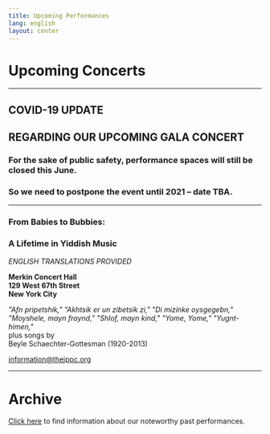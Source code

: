 ```yaml
---
title: Upcoming Performances
lang: english
layout: center
---
```


# Upcoming Concerts
  
_____
## COVID-19 UPDATE ##  
## REGARDING OUR UPCOMING GALA CONCERT ## 

### For the sake of public safety, performance spaces will still be closed this June. ###  
### So we need to postpone the event until 2021 – date TBA. ###  

*********

### From Babies to Bubbies:
### A Lifetime in Yiddish Music

*ENGLISH TRANSLATIONS PROVIDED*

**Merkin Concert Hall  
129 West 67th Street  
New York City**

*"Afn pripetshik," "Akhtsik er un zibetsik zi," "Di mizinke oysgegebn,"    
"Moyshele, mayn fraynd," "Shlof, mayn kind," "Yome, Yome," "Yugnt-himen,"*  
plus songs by   
Beyle Schaechter-Gottesman (1920-2013)  

[information@thejppc.org](mailto:information@thejppc.org)

_____

# Archive

[Click here](concerts_archive.html) to find information about our noteworthy past performances.
